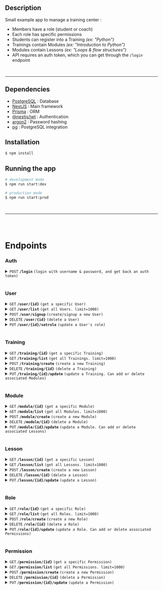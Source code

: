 ## Description

Small example app to manage a training center :
- Members have a role (student or coach)
- Each role has specific permissions
- Students can register into a Training *(ex: "Python")*
- Trainings contain Modules *(ex: "Introduction to Python")*
- Modules contain Lessons *(ex: "Loops & flow structures")*
- API requires an auth token, which you can get through the `/login` endpoint

<br><hr>

## Dependencies

- [PostgreSQL](https://www.postgresql.org/download/) : Database
- [NestJS](https://github.com/nestjs/nest) : Main framework
- [Prisma](https://github.com/prisma/prisma) : ORM
- [@nestjs/jwt](https://www.npmjs.com/package/@nestjs/jwt) : Authentication
- [argon2](https://www.npmjs.com/package/argon2) : Password hashing
- [pg](https://www.npmjs.com/package/pg) : PostgreSQL integration

## Installation

```bash
$ npm install
```

## Running the app

```bash
# development mode
$ npm run start:dev

# production mode
$ npm run start:prod
```

<br><hr><br><br>





# Endpoints


### Auth

<details>
 <summary><code>POST</code> <code><b>/login</b></code> <code>(login with username & password, and get back an auth token)</code></summary>

##### Parameters

> | name      |  type     | data type               | description                                                           |
> |-----------|-----------|-------------------------|-----------------------------------------------------------------------|
> | name      |  required | string                  | username                                                              |
> | password  |  required | string                  | password                                                              |

##### Responses

> | http code     | content-type                      | response                                                            |
> |---------------|-----------------------------------|---------------------------------------------------------------------|
> | `200`         | `application/json`                | ` `                                                                 |
> | `TODO`        | `application/json`                | ` `                                                                 |

##### Example cURL

> ```bash
>  curl -X GET -H "Content-Type: application/json" http://localhost:3000/login
> ```

</details><br>



### User

<details>
 <summary><code>GET</code> <code><b>/user/{id}</b></code> <code>(get a specific User)</code></summary>

##### Parameters

> | name      |  type     | data type               | description                                                           |
> |-----------|-----------|-------------------------|-----------------------------------------------------------------------|
> | id        |  required | int                     | User id                                                               |

##### Responses

> | http code     | content-type                      | response                                                            |
> |---------------|-----------------------------------|---------------------------------------------------------------------|
> | `200`         | `application/json`                | User                                                                |
> | `404`         | `application/json`                | `{"code":"404","message":"Not Found"}`                              |

##### Example cURL

> ```bash
>  curl -X GET -H "Content-Type: application/json" -H "Authorization: Bearer [token]" http://localhost:3000/user/1
> ```

</details>


<details>
 <summary><code>GET</code> <code><b>/user/list</b></code> <code>(get all Users. limit=1000)</code></summary>

##### Parameters

> None

##### Responses

> | http code     | content-type                      | response                                                            |
> |---------------|-----------------------------------|---------------------------------------------------------------------|
> | `200`         | `application/json`                | User[]                                                              |
> | `404`         | `application/json`                | `{"code":"404","message":"Not Found"}`                              |

##### Example cURL

> ```bash
>  curl -X GET -H "Content-Type: application/json" -H "Authorization: Bearer [token]" http://localhost:3000/user/list
> ```

</details>


<details>
 <summary><code>POST</code> <code><b>/user/signup</b></code> <code>(create/signup a new User)</code></summary>

##### Parameters

> | name      |  type     | data type               | description                                                           |
> |-----------|-----------|-------------------------|-----------------------------------------------------------------------|
> | roleID    |  required | int                     | N/A                                                                   |
> | name      |  required | string                  | username                                                              |
> | password  |  required | string                  | password (will be hashed)                                             |

##### Responses

> | http code     | content-type                      | response                                                            |
> |---------------|-----------------------------------|---------------------------------------------------------------------|
> | `200`         | `application/json`                | User                                                                |
> | `404`         | `application/json`                | `{"code":"404","message":"Not Found"}`                              |

##### Example cURL

> ```bash
>  curl -X POST -H "Content-Type: application/json" -H "Authorization: Bearer [token]" -d data.json http://localhost:3000/user/signup
> ```

</details>


<details>
 <summary><code>DELETE</code> <code><b>/user/{id}</b></code> <code>(delete a User)</code></summary>

##### Parameters

> | name      |  type     | data type               | description                                                           |
> |-----------|-----------|-------------------------|-----------------------------------------------------------------------|
> | id        |  required | int                     | User id                                                               |

##### Responses

> | http code     | content-type                      | response                                                            |
> |---------------|-----------------------------------|---------------------------------------------------------------------|
> | `200`         | `application/json`                | User                                                                |
> | `404`         | `application/json`                | `{"code":"404","message":"Not Found"}`                              |

##### Example cURL

> ```bash
>  curl -X DELETE -H "Content-Type: application/json" -H "Authorization: Bearer [token]" http://localhost:3000/user/1/delete
> ```

</details>


<details>
 <summary><code>PUT</code> <code><b>/user/{id}/setrole</b></code> <code>(update a User's role)</code></summary>

##### Parameters

> | name      |  type     | data type               | description                                                           |
> |-----------|-----------|-------------------------|-----------------------------------------------------------------------|
> | id        |  required | int                     | User id                                                               |
> | roleID    |  required | int                     | roleId of the new role                                                |

##### Responses

> | http code     | content-type                      | response                                                            |
> |---------------|-----------------------------------|---------------------------------------------------------------------|
> | `200`         | `application/json`                | User                                                                |
> | `404`         | `application/json`                | `{"code":"404","message":"Not Found"}`                              |

##### Example cURL

> ```bash
>  curl -X PUT -H "Content-Type: application/json" -H "Authorization: Bearer [token]" -d data.json http://localhost:3000/user/1/setrole
> ```

</details>


<br>


### Training

<details>
 <summary><code>GET</code> <code><b>/training/{id}</b></code> <code>(get a specific Training)</code></summary>

##### Parameters

> | name      |  type     | data type               | description                                                           |
> |-----------|-----------|-------------------------|-----------------------------------------------------------------------|
> | id        |  required | int                     | Training id                                                           |

##### Responses

> | http code     | content-type                      | response                                                            |
> |---------------|-----------------------------------|---------------------------------------------------------------------|
> | `200`         | `application/json`                | Training                                                            |
> | `404`         | `application/json`                | `{"code":"404","message":"Not Found"}`                              |

##### Example cURL

> ```bash
>  curl -X GET -H "Content-Type: application/json" -H "Authorization: Bearer [token]" http://localhost:3000/training/1
> ```

</details>


<details>
 <summary><code>GET</code> <code><b>/training/list</b></code> <code>(get all Trainings. limit=1000)</code></summary>

##### Parameters

> None

##### Responses

> | http code     | content-type                      | response                                                            |
> |---------------|-----------------------------------|---------------------------------------------------------------------|
> | `200`         | `application/json`                | Training[]                                                          |
> | `404`         | `application/json`                | `{"code":"404","message":"Not Found"}`                              |

##### Example cURL

> ```bash
>  curl -X GET -H "Content-Type: application/json" -H "Authorization: Bearer [token]" http://localhost:3000/training/list
> ```

</details>


<details>
 <summary><code>POST</code> <code><b>/training/create</b></code> <code>(create a new Training)</code></summary>

##### Parameters

> | name      |  type     | data type               | description                                                           |
> |-----------|-----------|-------------------------|-----------------------------------------------------------------------|
> | name      |  required | string                  | Name of the Training                                                  |
> | modules   |  required | int[]                   | Array of Module ids to include in this Training                       |
> | coachId   |  required | int                     | User ID of the coach assigned to this module                          |

##### Responses

> | http code     | content-type                      | response                                                            |
> |---------------|-----------------------------------|---------------------------------------------------------------------|
> | `200`         | `application/json`                | Training                                                            |
> | `TODO`        | `application/json`                |                                                                     |

##### Example cURL

> ```bash
>  curl -X POST -H "Content-Type: application/json" -H "Authorization: Bearer [token]" -d data.json http://localhost:3000/training/create
> ```

</details>


<details>
 <summary><code>DELETE</code> <code><b>/training/{id}</b></code> <code>(delete a Training)</code></summary>

##### Parameters

> | name      |  type     | data type               | description                                                           |
> |-----------|-----------|-------------------------|-----------------------------------------------------------------------|
> | id        |  required | int                     | Training id                                                               |

##### Responses

> | http code     | content-type                      | response                                                            |
> |---------------|-----------------------------------|---------------------------------------------------------------------|
> | `200`         | `application/json`                | Training                                                                |
> | `404`         | `application/json`                | `{"code":"404","message":"Not Found"}`                              |

##### Example cURL

> ```bash
>  curl -X DELETE -H "Content-Type: application/json" -H "Authorization: Bearer [token]" http://localhost:3000/training/1/delete
> ```

</details>


<details>
 <summary><code>PUT</code> <code><b>/training/{id}/update</b></code> <code>(update a Training. Can add or delete associated Modules)</code></summary>

##### Parameters

> | name           |  type     | data type               | description                                                           |
> |----------------|-----------|-------------------------|-----------------------------------------------------------------------|
> | name           |  optional | string                  | Training id                                                           |
> | addModules     |  optional | int[]                   | list of Modules to add to this Training                               |
> | deleteModules  |  optional | int[]                   | list of Modules to delete from this Training                          |

##### Responses

> | http code     | content-type                      | response                                                            |
> |---------------|-----------------------------------|---------------------------------------------------------------------|
> | `200`         | `application/json`                | Training                                                            |
> | `404`         | `application/json`                | `{"code":"404","message":"Not Found"}`                              |

##### Example cURL

> ```bash
>  curl -X PUT -H "Content-Type: application/json" -H "Authorization: Bearer [token]" -d data.json http://localhost:3000/training/1/update
> ```

</details>


<br>


### Module

<details>
 <summary><code>GET</code> <code><b>/module/{id}</b></code> <code>(get a specific Module)</code></summary>

##### Parameters

> | name      |  type     | data type               | description                                                           |
> |-----------|-----------|-------------------------|-----------------------------------------------------------------------|
> | id        |  required | int                     | Module id                                                           |

##### Responses

> | http code     | content-type                      | response                                                            |
> |---------------|-----------------------------------|---------------------------------------------------------------------|
> | `200`         | `application/json`                | Module                                                            |
> | `404`         | `application/json`                | `{"code":"404","message":"Not Found"}`                              |

##### Example cURL

> ```bash
>  curl -X GET -H "Content-Type: application/json" -H "Authorization: Bearer [token]" http://localhost:3000/module/1
> ```

</details>


<details>
 <summary><code>GET</code> <code><b>/module/list</b></code> <code>(get all Modules. limit=1000)</code></summary>

##### Parameters

> None

##### Responses

> | http code     | content-type                      | response                                                            |
> |---------------|-----------------------------------|---------------------------------------------------------------------|
> | `200`         | `application/json`                | Module[]                                                          |
> | `404`         | `application/json`                | `{"code":"404","message":"Not Found"}`                              |

##### Example cURL

> ```bash
>  curl -X GET -H "Content-Type: application/json" -H "Authorization: Bearer [token]" http://localhost:3000/module/list
> ```

</details>


<details>
 <summary><code>POST</code> <code><b>/module/create</b></code> <code>(create a new Module)</code></summary>

##### Parameters

> | name      |  type     | data type               | description                                                           |
> |-----------|-----------|-------------------------|-----------------------------------------------------------------------|
> | name      |  required | string                  | Name of the Module                                                    |
> | lessons   |  optional | int[]                   | Array of Lessons to include in this Module                            |

##### Responses

> | http code     | content-type                      | response                                                            |
> |---------------|-----------------------------------|---------------------------------------------------------------------|
> | `200`         | `application/json`                | Module                                                            |
> | `TODO`        | `application/json`                |                                                                     |

##### Example cURL

> ```bash
>  curl -X POST -H "Content-Type: application/json" -H "Authorization: Bearer [token]" -d data.json http://localhost:3000/module/create
> ```

</details>


<details>
 <summary><code>DELETE</code> <code><b>/module/{id}</b></code> <code>(delete a Module)</code></summary>

##### Parameters

> | name      |  type     | data type               | description                                                           |
> |-----------|-----------|-------------------------|-----------------------------------------------------------------------|
> | id        |  required | int                     | Module id                                                               |

##### Responses

> | http code     | content-type                      | response                                                            |
> |---------------|-----------------------------------|---------------------------------------------------------------------|
> | `200`         | `application/json`                | Module                                                                |
> | `404`         | `application/json`                | `{"code":"404","message":"Not Found"}`                              |

##### Example cURL

> ```bash
>  curl -X DELETE -H "Content-Type: application/json" -H "Authorization: Bearer [token]" http://localhost:3000/module/1/delete
> ```

</details>


<details>
 <summary><code>PUT</code> <code><b>/module/{id}/update</b></code> <code>(update a Module. Can add or delete associated Lessons)</code></summary>

##### Parameters

> | name           |  type     | data type               | description                                                           |
> |----------------|-----------|-------------------------|-----------------------------------------------------------------------|
> | name           |  optional | string                  | Module id                                                             |
> | addLessons     |  optional | int[]                   | list of Lessons to add to this Module                                 |
> | deleteLessons  |  optional | int[]                   | list of Lessons to delete from this Module                            |

##### Responses

> | http code     | content-type                      | response                                                            |
> |---------------|-----------------------------------|---------------------------------------------------------------------|
> | `200`         | `application/json`                | Module                                                              |
> | `404`         | `application/json`                | `{"code":"404","message":"Not Found"}`                              |

##### Example cURL

> ```bash
>  curl -X PUT -H "Content-Type: application/json" -H "Authorization: Bearer [token]" -d data.json http://localhost:3000/module/1/update
> ```

</details>


<br>


### Lesson

<details>
 <summary><code>GET</code> <code><b>/lesson/{id}</b></code> <code>(get a specific Lesson)</code></summary>

##### Parameters

> | name      |  type     | data type               | description                                                           |
> |-----------|-----------|-------------------------|-----------------------------------------------------------------------|
> | id        |  required | int                     | Lesson id                                                             |

##### Responses

> | http code     | content-type                      | response                                                            |
> |---------------|-----------------------------------|---------------------------------------------------------------------|
> | `200`         | `application/json`                | Lesson                                                              |
> | `404`         | `application/json`                | `{"code":"404","message":"Not Found"}`                              |

##### Example cURL

> ```bash
>  curl -X GET -H "Content-Type: application/json" -H "Authorization: Bearer [token]" http://localhost:3000/lesson/1
> ```

</details>


<details>
 <summary><code>GET</code> <code><b>/lesson/list</b></code> <code>(get all Lessons. limit=1000)</code></summary>

##### Parameters

> None

##### Responses

> | http code     | content-type                      | response                                                            |
> |---------------|-----------------------------------|---------------------------------------------------------------------|
> | `200`         | `application/json`                | Lesson[]                                                          |
> | `404`         | `application/json`                | `{"code":"404","message":"Not Found"}`                              |

##### Example cURL

> ```bash
>  curl -X GET -H "Content-Type: application/json" -H "Authorization: Bearer [token]" http://localhost:3000/lesson/list
> ```

</details>


<details>
 <summary><code>POST</code> <code><b>/lesson/create</b></code> <code>(create a new Lesson)</code></summary>

##### Parameters

> | name      |  type     | data type               | description                                                           |
> |-----------|-----------|-------------------------|-----------------------------------------------------------------------|
> | name      |  optional | string                  | Name of the Lesson                                                    |
> | content   |  required | int[]                   | Array of Lessons to include in this Lesson                            |
> | authorId  |  required | int                     | User id of author                                                     |

##### Responses

> | http code     | content-type                      | response                                                            |
> |---------------|-----------------------------------|---------------------------------------------------------------------|
> | `200`         | `application/json`                | Lesson                                                            |
> | `TODO`        | `application/json`                |                                                                     |

##### Example cURL

> ```bash
>  curl -X POST -H "Content-Type: application/json" -H "Authorization: Bearer [token]" -d data.json http://localhost:3000/lesson/create
> ```

</details>


<details>
 <summary><code>DELETE</code> <code><b>/lesson/{id}</b></code> <code>(delete a Lesson)</code></summary>

##### Parameters

> | name      |  type     | data type               | description                                                           |
> |-----------|-----------|-------------------------|-----------------------------------------------------------------------|
> | id        |  required | int                     | Lesson id                                                               |

##### Responses

> | http code     | content-type                      | response                                                            |
> |---------------|-----------------------------------|---------------------------------------------------------------------|
> | `200`         | `application/json`                | Lesson                                                                |
> | `404`         | `application/json`                | `{"code":"404","message":"Not Found"}`                              |

##### Example cURL

> ```bash
>  curl -X DELETE -H "Content-Type: application/json" -H "Authorization: Bearer [token]" http://localhost:3000/lesson/1/delete
> ```

</details>


<details>
 <summary><code>PUT</code> <code><b>/lesson/{id}/update</b></code> <code>(update a Lesson)</code></summary>

##### Parameters

> | name           |  type     | data type               | description                                                           |
> |----------------|-----------|-------------------------|-----------------------------------------------------------------------|
> | name           |  optional | string                  | Lesson id                                                             |
> | content        |  optional | string                  | Lesson text content                                                   |

##### Responses

> | http code     | content-type                      | response                                                            |
> |---------------|-----------------------------------|---------------------------------------------------------------------|
> | `200`         | `application/json`                | Lesson                                                              |
> | `404`         | `application/json`                | `{"code":"404","message":"Not Found"}`                              |

##### Example cURL

> ```bash
>  curl -X PUT -H "Content-Type: application/json" -H "Authorization: Bearer [token]" -d data.json http://localhost:3000/lesson/1/update
> ```

</details>


<br>


### Role

<details>
 <summary><code>GET</code> <code><b>/role/{id}</b></code> <code>(get a specific Role)</code></summary>

##### Parameters

> | name      |  type     | data type               | description                                                           |
> |-----------|-----------|-------------------------|-----------------------------------------------------------------------|
> | id        |  required | int                     | Role id                                                             |

##### Responses

> | http code     | content-type                      | response                                                            |
> |---------------|-----------------------------------|---------------------------------------------------------------------|
> | `200`         | `application/json`                | Role                                                              |
> | `404`         | `application/json`                | `{"code":"404","message":"Not Found"}`                              |

##### Example cURL

> ```bash
>  curl -X GET -H "Content-Type: application/json" -H "Authorization: Bearer [token]" http://localhost:3000/role/1
> ```

</details>


<details>
 <summary><code>GET</code> <code><b>/role/list</b></code> <code>(get all Roles. limit=1000)</code></summary>

##### Parameters

> None

##### Responses

> | http code     | content-type                      | response                                                            |
> |---------------|-----------------------------------|---------------------------------------------------------------------|
> | `200`         | `application/json`                | Role[]                                                          |
> | `404`         | `application/json`                | `{"code":"404","message":"Not Found"}`                              |

##### Example cURL

> ```bash
>  curl -X GET -H "Content-Type: application/json" -H "Authorization: Bearer [token]" http://localhost:3000/role/list
> ```

</details>


<details>
 <summary><code>POST</code> <code><b>/role/create</b></code> <code>(create a new Role)</code></summary>

##### Parameters

> | name         |  type     | data type               | description                                                           |
> |--------------|-----------|-------------------------|-----------------------------------------------------------------------|
> | name         |  optional | string                  | Name of the Role                                                    |
> | permissions  |  required | int[]                   | Array of Roles to include in this Role                            |

##### Responses

> | http code     | content-type                      | response                                                            |
> |---------------|-----------------------------------|---------------------------------------------------------------------|
> | `200`         | `application/json`                | Role                                                            |
> | `TODO`        | `application/json`                |                                                                     |

##### Example cURL

> ```bash
>  curl -X POST -H "Content-Type: application/json" -H "Authorization: Bearer [token]" -d data.json http://localhost:3000/role/create
> ```

</details>


<details>
 <summary><code>DELETE</code> <code><b>/role/{id}</b></code> <code>(delete a Role)</code></summary>

##### Parameters

> | name      |  type     | data type               | description                                                           |
> |-----------|-----------|-------------------------|-----------------------------------------------------------------------|
> | id        |  required | int                     | Role id                                                               |

##### Responses

> | http code     | content-type                      | response                                                            |
> |---------------|-----------------------------------|---------------------------------------------------------------------|
> | `200`         | `application/json`                | Role                                                                |
> | `404`         | `application/json`                | `{"code":"404","message":"Not Found"}`                              |

##### Example cURL

> ```bash
>  curl -X DELETE -H "Content-Type: application/json" -H "Authorization: Bearer [token]" http://localhost:3000/role/1/delete
> ```

</details>


<details>
 <summary><code>PUT</code> <code><b>/role/{id}/update</b></code> <code>(update a Role. Can add or delete associated Permissions)</code></summary>

##### Parameters

> | name               |  type     | data type               | description                                                           |
> |--------------------|-----------|-------------------------|-----------------------------------------------------------------------|
> | name               |  optional | string                  | Role id                                                               |
> | addPermissions     |  optional | string                  | List of Permissions to add to this Role                               |
> | deletePermissions  |  optional | string                  | List of Permissions to remove from this Role                          |

##### Responses

> | http code     | content-type                      | response                                                            |
> |---------------|-----------------------------------|---------------------------------------------------------------------|
> | `200`         | `application/json`                | Role                                                              |
> | `404`         | `application/json`                | `{"code":"404","message":"Not Found"}`                              |

##### Example cURL

> ```bash
>  curl -X PUT -H "Content-Type: application/json" -H "Authorization: Bearer [token]" -d data.json http://localhost:3000/role/1/update
> ```

</details>


<br>


### Permission

<details>
 <summary><code>GET</code> <code><b>/permission/{id}</b></code> <code>(get a specific Permission)</code></summary>

##### Parameters

> | name      |  type     | data type               | description                                                           |
> |-----------|-----------|-------------------------|-----------------------------------------------------------------------|
> | id        |  required | int                     | Permission id                                                             |

##### Responses

> | http code     | content-type                      | response                                                            |
> |---------------|-----------------------------------|---------------------------------------------------------------------|
> | `200`         | `application/json`                | Permission                                                              |
> | `404`         | `application/json`                | `{"code":"404","message":"Not Found"}`                              |

##### Example cURL

> ```bash
>  curl -X GET -H "Content-Type: application/json" -H "Authorization: Bearer [token]" http://localhost:3000/permission/1
> ```

</details>


<details>
 <summary><code>GET</code> <code><b>/permission/list</b></code> <code>(get all Permissions. limit=1000)</code></summary>

##### Parameters

> None

##### Responses

> | http code     | content-type                      | response                                                            |
> |---------------|-----------------------------------|---------------------------------------------------------------------|
> | `200`         | `application/json`                | Permission[]                                                          |
> | `404`         | `application/json`                | `{"code":"404","message":"Not Found"}`                              |

##### Example cURL

> ```bash
>  curl -X GET -H "Content-Type: application/json" -H "Authorization: Bearer [token]" http://localhost:3000/permission/list
> ```

</details>


<details>
 <summary><code>POST</code> <code><b>/permission/create</b></code> <code>(create a new Permission)</code></summary>

##### Parameters

> | name         |  type     | data type               | description                               |
> |--------------|-----------|-------------------------|-------------------------------------------|
> | name         |  required | string                  | Name                                      |
> | description  |  required | string                  | Description                               |

##### Responses

> | http code     | content-type                      | response                                                            |
> |---------------|-----------------------------------|---------------------------------------------------------------------|
> | `200`         | `application/json`                | Permission                                                            |
> | `TODO`        | `application/json`                |                                                                     |

##### Example cURL

> ```bash
>  curl -X POST -H "Content-Type: application/json" -H "Authorization: Bearer [token]" -d data.json http://localhost:3000/permission/create
> ```

</details>


<details>
 <summary><code>DELETE</code> <code><b>/permission/{id}</b></code> <code>(delete a Permission)</code></summary>

##### Parameters

> | name      |  type     | data type               | description                                                           |
> |-----------|-----------|-------------------------|-----------------------------------------------------------------------|
> | id        |  required | int                     | Permission id                                                               |

##### Responses

> | http code     | content-type                      | response                                                            |
> |---------------|-----------------------------------|---------------------------------------------------------------------|
> | `200`         | `application/json`                | Permission                                                                |
> | `404`         | `application/json`                | `{"code":"404","message":"Not Found"}`                              |

##### Example cURL

> ```bash
>  curl -X DELETE -H "Content-Type: application/json" -H "Authorization: Bearer [token]" http://localhost:3000/permission/1/delete
> ```

</details>


<details>
 <summary><code>PUT</code> <code><b>/permission/{id}/update</b></code> <code>(update a Permission)</code></summary>

##### Parameters

> | name               |  type     | data type               | description                                                |
> |--------------------|-----------|-------------------------|------------------------------------------------------------|
> | name               |  optional | string                  | Permission name                                            |
> | description        |  optional | string                  | Permission description                                     |

##### Responses

> | http code     | content-type                      | response                                                            |
> |---------------|-----------------------------------|---------------------------------------------------------------------|
> | `200`         | `application/json`                | Permission                                                              |
> | `404`         | `application/json`                | `{"code":"404","message":"Not Found"}`                              |

##### Example cURL

> ```bash
>  curl -X PUT -H "Content-Type: application/json" -H "Authorization: Bearer [token]" -d data.json http://localhost:3000/permission/1/update
> ```

</details>



# 